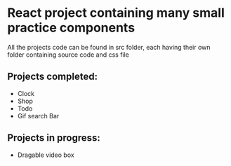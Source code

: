 # React project containing many small practice components

All the projects code can be found in src folder, each having their own folder containing source code and css file

## Projects completed:
  * Clock
  * Shop
  * Todo
  * Gif search Bar

## Projects in progress:
  * Dragable video box
